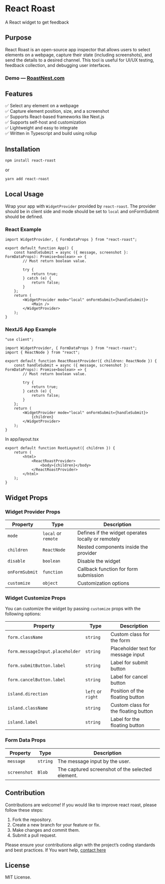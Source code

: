 # React Roast

A React widget to get feedback

## Purpose

React Roast is an open-source app inspector that allows users to select elements on a webpage, capture their state (including screenshots), and send the details to a desired channel. This tool is useful for UI/UX testing, feedback collection, and debugging user interfaces.

### **Demo** — [RoastNest.com](https://roastnest.com)

## Features

✅ Select any element on a webpage\
✅ Capture element position, size, and a screenshot\
✅ Supports React-based frameworks like Next.js\
✅ Supports self-host and customization\
✅ Lightweight and easy to integrate\
✅ Written in Typescript and build using rollup

## Installation

```sh npm
npm install react-roast
```

or

```sh yarn
yarn add react-roast
```

## Local Usage

Wrap your app with `WidgetProvider` provided by `react-roast`. The provider should be in client side and mode should be set to `local` and onFormSubmit should be defined.

### React Example

```tsx
import WidgetProvider, { FormDataProps } from "react-roast";

export default function App() {
	const handleSubmit = async ({ message, screenshot }: FormDataProps): Promise<boolean> => {
		// Must return boolean value.

		try {
			return true;
		} catch (e) {
			return false;
		}
	};
	return (
		<WidgetProvider mode="local" onFormSubmit={handleSubmit}>
			<Main />
		</WidgetProvider>
	);
}
```

### NextJS App Example

```tsx
"use client";

import WidgetProvider, { FormDataProps } from "react-roast";
import { ReactNode } from "react";

export default function ReactRoastProvider({ children: ReactNode }) {
	const handleSubmit = async ({ message, screenshot }: FormDataProps): Promise<boolean> => {
		// Must return boolean value.

		try {
			return true;
		} catch (e) {
			return false;
		}
	};
	return (
		<WidgetProvider mode="local" onFormSubmit={handleSubmit}>
			{children}
		</WidgetProvider>
	);
}
```

In app/layout.tsx

```tsx
export default function RootLayout({ children }) {
	return (
		<html>
			<ReactRoastProvider>
				<body>{children}</body>
			</ReactRoastProvider>
		</html>
	);
}
```

## Widget Props

### Widget Provider Props

| Property       | Type                | Description                                        |
| -------------- | ------------------- | -------------------------------------------------- |
| `mode`         | `local` or `remote` | Defines if the widget operates locally or remotely |
| `children`     | `ReactNode`         | Nested components inside the provider              |
| `disable`      | `boolean`           | Disable the widget                                 |
| `onFormSubmit` | `function`          | Callback function for form submission              |
| `customize`    | `object`            | Customization options                              |

### Widget Customize Props

You can customize the widget by passing `customize` props with the following options:

| Property                        | Type              | Description                          |
| ------------------------------- | ----------------- | ------------------------------------ |
| `form.className`                | `string`          | Custom class for the form            |
| `form.messageInput.placeholder` | `string`          | Placeholder text for message input   |
| `form.submitButton.label`       | `string`          | Label for submit button              |
| `form.cancelButton.label`       | `string`          | Label for cancel button              |
| `island.direction`              | `left` or `right` | Position of the floating button      |
| `island.className`              | `string`          | Custom class for the floating button |
| `island.label`                  | `string`          | Label for the floating button        |

### Form Data Props

| Property     | Type     | Description                                      |
| ------------ | -------- | ------------------------------------------------ |
| `message`    | `string` | The message input by the user.                   |
| `screenshot` | `Blob`   | The captured screenshot of the selected element. |

## Contribution

Contributions are welcome! If you would like to improve react roast, please follow these steps:

1. Fork the repository.
2. Create a new branch for your feature or fix.
3. Make changes and commit them.
4. Submit a pull request.

Please ensure your contributions align with the project’s coding standards and best practices. If You want help, [contact here](https://x.com/satyamskillz)

## License

MIT License.
